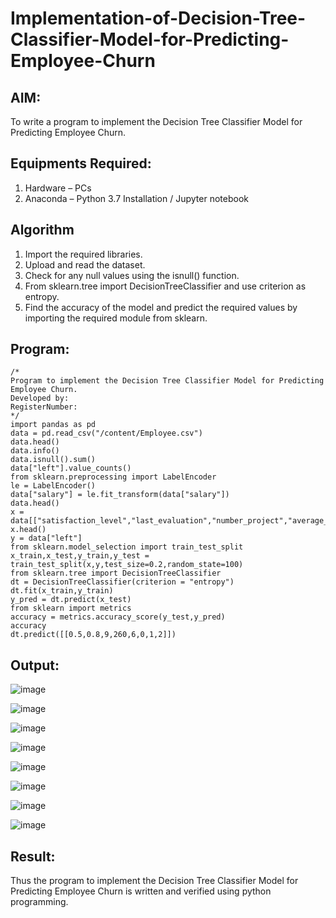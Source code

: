 # Implementation-of-Decision-Tree-Classifier-Model-for-Predicting-Employee-Churn

## AIM:
To write a program to implement the Decision Tree Classifier Model for Predicting Employee Churn.

## Equipments Required:
1. Hardware – PCs
2. Anaconda – Python 3.7 Installation / Jupyter notebook

## Algorithm
1. Import the required libraries.
2. Upload and read the dataset.
3. Check for any null values using the isnull() function.
4. From sklearn.tree import DecisionTreeClassifier and use criterion as entropy.
5. Find the accuracy of the model and predict the required values by importing the required module from sklearn.

## Program:
```
/*
Program to implement the Decision Tree Classifier Model for Predicting Employee Churn.
Developed by: 
RegisterNumber:  
*/
import pandas as pd
data = pd.read_csv("/content/Employee.csv")
data.head()
data.info()
data.isnull().sum()
data["left"].value_counts()
from sklearn.preprocessing import LabelEncoder
le = LabelEncoder()
data["salary"] = le.fit_transform(data["salary"])
data.head()
x = data[["satisfaction_level","last_evaluation","number_project","average_montly_hours","time_spend_company","Work_accident","promotion_last_5years","salary"]]
x.head()
y = data["left"]
from sklearn.model_selection import train_test_split
x_train,x_test,y_train,y_test = train_test_split(x,y,test_size=0.2,random_state=100)
from sklearn.tree import DecisionTreeClassifier
dt = DecisionTreeClassifier(criterion = "entropy")
dt.fit(x_train,y_train)
y_pred = dt.predict(x_test)
from sklearn import metrics
accuracy = metrics.accuracy_score(y_test,y_pred)
accuracy
dt.predict([[0.5,0.8,9,260,6,0,1,2]])
```

## Output:
![image](https://github.com/Kirthi-Niharika/Implementation-of-Decision-Tree-Classifier-Model-for-Predicting-Employee-Churn/assets/114135005/809374ce-c409-4faa-b118-883f25c37c5e)

![image](https://github.com/Kirthi-Niharika/Implementation-of-Decision-Tree-Classifier-Model-for-Predicting-Employee-Churn/assets/114135005/aa27228a-89b2-48c4-8708-7624acd19ffc)

![image](https://github.com/Kirthi-Niharika/Implementation-of-Decision-Tree-Classifier-Model-for-Predicting-Employee-Churn/assets/114135005/6f49a71c-4b7c-444d-b799-2fb26ad95469)

![image](https://github.com/Kirthi-Niharika/Implementation-of-Decision-Tree-Classifier-Model-for-Predicting-Employee-Churn/assets/114135005/7830b55a-e949-489b-9959-0e991e918aa0)

![image](https://github.com/Kirthi-Niharika/Implementation-of-Decision-Tree-Classifier-Model-for-Predicting-Employee-Churn/assets/114135005/8aa57d94-94b5-4749-8e04-8387de5f21db)

![image](https://github.com/Kirthi-Niharika/Implementation-of-Decision-Tree-Classifier-Model-for-Predicting-Employee-Churn/assets/114135005/d3ba486f-ca89-4daf-82cf-318a9cf7a883)

![image](https://github.com/Kirthi-Niharika/Implementation-of-Decision-Tree-Classifier-Model-for-Predicting-Employee-Churn/assets/114135005/c6b832b7-bcb1-480f-a5ca-f6dca84d91ba)

![image](https://github.com/Kirthi-Niharika/Implementation-of-Decision-Tree-Classifier-Model-for-Predicting-Employee-Churn/assets/114135005/a9c79ba8-eb0d-43f9-8cd8-29c05276de01)

## Result:
Thus the program to implement the  Decision Tree Classifier Model for Predicting Employee Churn is written and verified using python programming.
